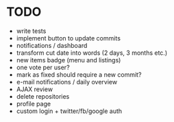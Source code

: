 # TODO

* write tests
* implement button to update commits
* notifications / dashboard
* transform cut date into words (2 days, 3 months etc.)
* new items badge (menu and listings)
* one vote per user? 
* mark as fixed should require a new commit?
* e-mail notifications / daily overview
* AJAX review
* delete repositories
* profile page
* custom login + twitter/fb/google auth
